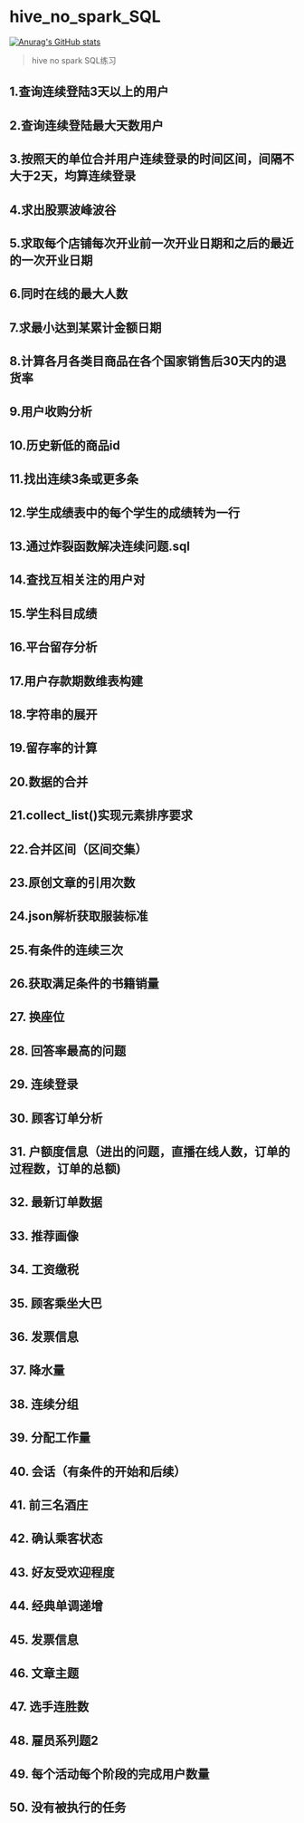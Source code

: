 # hive_no_spark_SQL

[![Anurag's GitHub stats](https://github-readme-stats.vercel.app/api?username=Hedeoer)](https://github.com/anuraghazra/github-readme-stats)

>hive no spark SQL练习

## 1.查询连续登陆3天以上的用户
## 2.查询连续登陆最大天数用户
## 3.按照天的单位合并用户连续登录的时间区间，间隔不大于2天，均算连续登录
## 4.求出股票波峰波谷
## 5.求取每个店铺每次开业前一次开业日期和之后的最近的一次开业日期
## 6.同时在线的最大人数
## 7.求最小达到某累计金额日期
## 8.计算各月各类目商品在各个国家销售后30天内的退货率
## 9.用户收购分析
## 10.历史新低的商品id
## 11.找出连续3条或更多条
## 12.学生成绩表中的每个学生的成绩转为一行
## 13.通过炸裂函数解决连续问题.sql
## 14.查找互相关注的用户对
## 15.学生科目成绩
## 16.平台留存分析
## 17.用户存款期数维表构建
## 18.字符串的展开
## 19.留存率的计算
## 20.数据的合并
## 21.collect_list()实现元素排序要求
## 22.合并区间（区间交集）
## 23.原创文章的引用次数
## 24.json解析获取服装标准
## 25.有条件的连续三次
## 26.获取满足条件的书籍销量
## 27. 换座位
## 28. 回答率最高的问题
## 29. 连续登录
## 30. 顾客订单分析
## 31. 户额度信息（进出的问题，直播在线人数，订单的过程数，订单的总额)
## 32. 最新订单数据
## 33. 推荐画像
## 34. 工资缴税
## 35. 顾客乘坐大巴
## 36. 发票信息
## 37. 降水量
## 38. 连续分组
## 39. 分配工作量
## 40. 会话（有条件的开始和后续）
## 41. 前三名酒庄
## 42. 确认乘客状态
## 43. 好友受欢迎程度
## 44. 经典单调递增
## 45. 发票信息
## 46. 文章主题
## 47. 选手连胜数
## 48. 雇员系列题2
## 49.  每个活动每个阶段的完成用户数量
## 50. 没有被执行的任务

